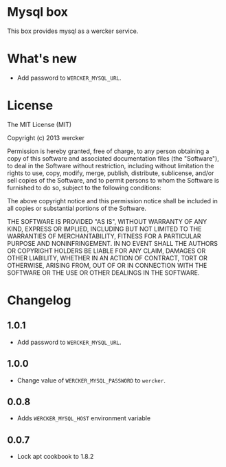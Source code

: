 # Mysql box

This box provides mysql as a wercker service.

# What's new

- Add password to `WERCKER_MYSQL_URL`.

# License

The MIT License (MIT)

Copyright (c) 2013 wercker

Permission is hereby granted, free of charge, to any person obtaining a copy of
this software and associated documentation files (the "Software"), to deal in
the Software without restriction, including without limitation the rights to
use, copy, modify, merge, publish, distribute, sublicense, and/or sell copies of
the Software, and to permit persons to whom the Software is furnished to do so,
subject to the following conditions:

The above copyright notice and this permission notice shall be included in all
copies or substantial portions of the Software.

THE SOFTWARE IS PROVIDED "AS IS", WITHOUT WARRANTY OF ANY KIND, EXPRESS OR
IMPLIED, INCLUDING BUT NOT LIMITED TO THE WARRANTIES OF MERCHANTABILITY, FITNESS
FOR A PARTICULAR PURPOSE AND NONINFRINGEMENT. IN NO EVENT SHALL THE AUTHORS OR
COPYRIGHT HOLDERS BE LIABLE FOR ANY CLAIM, DAMAGES OR OTHER LIABILITY, WHETHER
IN AN ACTION OF CONTRACT, TORT OR OTHERWISE, ARISING FROM, OUT OF OR IN
CONNECTION WITH THE SOFTWARE OR THE USE OR OTHER DEALINGS IN THE SOFTWARE.

# Changelog

## 1.0.1

- Add password to `WERCKER_MYSQL_URL`.

## 1.0.0

- Change value of `WERCKER_MYSQL_PASSWORD` to `wercker`.

## 0.0.8

- Adds `WERCKER_MYSQL_HOST` environment variable

## 0.0.7

- Lock apt cookbook to 1.8.2
